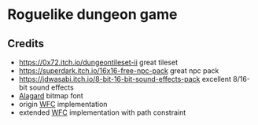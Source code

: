 # Roguelike dungeon game

## Credits

- https://0x72.itch.io/dungeontileset-ii great tileset
- https://superdark.itch.io/16x16-free-npc-pack great npc pack
- https://jdwasabi.itch.io/8-bit-16-bit-sound-effects-pack excellent 8/16-bit sound effects
- [Alagard](https://www.dafont.com/alagard.font?fpp=200) bitmap font
- origin [WFC](https://github.com/mxgmn/WaveFunctionCollapse/) implementation
- extended [WFC](https://github.com/BorisTheBrave/DeBroglie/) implementation with path constraint  